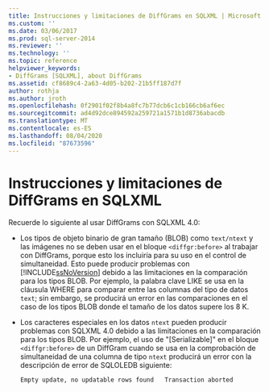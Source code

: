 ```yaml
---
title: Instrucciones y limitaciones de DiffGrams en SQLXML | Microsoft Docs
ms.custom: ''
ms.date: 03/06/2017
ms.prod: sql-server-2014
ms.reviewer: ''
ms.technology: ''
ms.topic: reference
helpviewer_keywords:
- DiffGrams [SQLXML], about DiffGrams
ms.assetid: cf8689c4-2a63-4d05-b202-21b5ff187d7f
author: rothja
ms.author: jroth
ms.openlocfilehash: 0f2901f02f8b4a8fc7b77dcb6c1cb166cb6af6ec
ms.sourcegitcommit: ad4d92dce894592a259721a1571b1d8736abacdb
ms.translationtype: MT
ms.contentlocale: es-ES
ms.lasthandoff: 08/04/2020
ms.locfileid: "87673596"
---
```

# <a name="guidelines-and-limitations-of-diffgrams-in-sqlxml"></a>Instrucciones y limitaciones de DiffGrams en SQLXML
  Recuerde lo siguiente al usar DiffGrams con SQLXML 4.0:  
  
-   Los tipos de objeto binario de gran tamaño (BLOB) como `text/ntext` y las imágenes no se deben usar en el bloque `<diffgr:before>` al trabajar con DiffGrams, porque esto los incluiría para su uso en el control de simultaneidad. Esto puede producir problemas con [!INCLUDE[ssNoVersion](../../../includes/ssnoversion-md.md)] debido a las limitaciones en la comparación para los tipos BLOB. Por ejemplo, la palabra clave LIKE se usa en la cláusula WHERE para comparar entre las columnas del tipo de datos `text`; sin embargo, se producirá un error en las comparaciones en el caso de los tipos BLOB donde el tamaño de los datos supere los 8 K.  
  
-   Los caracteres especiales en los datos `ntext` pueden producir problemas con SQLXML 4.0 debido a las limitaciones en la comparación para los tipos BLOB. Por ejemplo, el uso de "[Serializable]" en el bloque `<diffgr:before>` de un DiffGram cuando se usa en la comprobación de simultaneidad de una columna de tipo `ntext` producirá un error con la descripción de error de SQLOLEDB siguiente:  
  
    ```  
    Empty update, no updatable rows found   Transaction aborted  
    ```  
  
  
